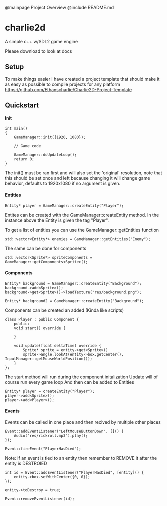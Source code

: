 @mainpage Project Overview
@include README.md
# charlie2d
A simple c++ w/SDL2 game engine

Please download to look at docs

## Setup
To make things easier I have created a project template that should 
make it as easy as possible to compile projects for any platform
https://github.com/Ethanscharlie/Charlie2D-Project-Template

## Quickstart
#### Init
```
int main()
{   
    GameManager::init({1920, 1080});

    // Game code

    GameManager::doUpdateLoop();
    return 0;
}
```
The init() must be ran first and will also set the 'original' resolution, 
note that this should be set once and left because changing it will change
game behavior, defaults to 1920x1080 if no argument is given.

#### Entities
```
Entity* player = GameManager::createEntity("Player");
```
Entites can be created with the GameManager::createEntity method.
In the instance above the Entity is given the tag "Player".

To get a list of entities you can use the GameManager::getEntities function
```
std::vector<Entity*> enemies = GameManager::getEntities("Enemy");
```
The same can be done for components
```
std::vector<Sprite*> spriteComponents = GameManager::getComponents<Sprite>();
```

#### Components
```
Entity* background = GameManager::createEntity("Background");
background->add<Sprite>();
background->get<Sprite>()->loadTexture("res/background.png");

Entity* background2 = GameManager::createEntity("Background");
```

Components can be created an added (Kinda like scripts)
```
class Player : public Component {
    public:
    void start() override {

    }

    void update(float deltaTime) override {
        Sprite* sprite = entity->get<Sprite>()
        sprite->angle.lookAt(entity->box.getCenter(), InputManager::getMouseWorldPosition());
    }
};
```
The start method will run during the component initalization
Update will of course run every game loop
And then can be added to Entities
```
Entity* player = createEntity("Player");
player->add<Sprite>();
player->add<Player>();
```

#### Events
Events can be called in one place and then recived by multiple other places
```
Event::addEventListener("LeftMouseButtonDown", []() {
    Audio("res/rickroll.mp3").play();
});
```
```
Event::fireEvent("PlayerHasDied");
```
Note: If an event is tied to an entity then remember to REMOVE it after the entity is DESTROIED
```
int id = Event::addEventListener("PlayerHasDied", [entity]() {
    entity->box.setWithCenter({0, 0});
});

entity->toDestroy = true;

Event::removeEventListener(id);
```
